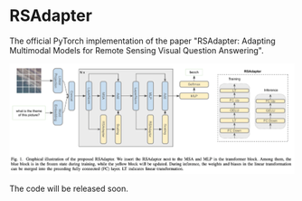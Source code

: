 # RSAdapter

The official PyTorch implementation of the paper "RSAdapter: Adapting Multimodal Models for Remote Sensing Visual Question Answering".

![](Figure/Flowchart.png)

The code will be released soon.
